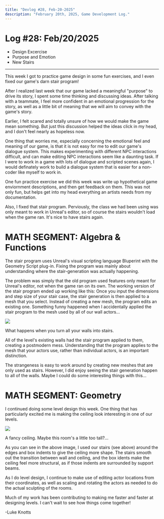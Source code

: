```yaml
---
title: "Devlog #28, Feb-20-2025"
description: "February 20th, 2025, Game Development Log."
---
```


# Log <span class="date">#</span>28: <span class="date">Feb/20/2025</span>

<ul>
<li class="summary">Design Excercise</li>
<li class="summary">Purpose and Emotion</li>
<li class="summary">New Stairs</li>
</ul>

---

This week I got to practice game design in some fun exercises, and I even fixed our game's darn stair program!

After I realized last week that our game lacked a meaningful "purpose" to drive its story, I spent some time thinking and discussing ideas. After talking with a teammate, I feel more confident in an emotional progression for the story, as well as a little bit of meaning that we will aim to convey with the game's story.

Earlier, I felt scared and totally unsure of how we would make the game mean something. But just this discussion helped the ideas click in my head, and I don't feel nearly as hopeless now.

One thing that worries me, especially concerning the emotional feel and meaning of our game, is that it is not easy for me to edit our game's dialogue system. This makes experimenting with different NPC interactions difficult, and can make editing NPC interactions seem like a daunting task. If I were to work in a game with lots of dialogue and scripted scenes again, I would definately work to build a dialogue system that is easier for a non-coder like myself to work in.

One fun practice exercise we did this week was write up hypothetical game enviornment descriptions, and then get feedback on them. This was not only fun, but helps get into my head everything an artists needs from my documentation.

Also, I fixed that stair program. Perviously, the class we had been using was only meant to work in Unreal's editor, so of course the stairs wouldn't load when the game ran. It's nice to have stairs again.

<h1>MATH SEGMENT: Algebra & Functions</h1>

The stair program uses Unreal's visual scripting language Bluperint with the Geometry Script plug-in. Fixing the program was mainly about understanding where the stair-generation was actually happening.

The problem was simply that the old program used features only meant for Unreal's editor, not when the game ran on its own. The working version of the stair program ended up working like this: Once you input the dimensions and step size of your stair case, the stair generation is then applied to a mesh that you select. Instead of creating a new mesh, the program edits an existing one. Something funny happened when I accidentally applied the stair program to the mesh used by all of our wall actors...

<img src="/images/erase-employment-game/postmodern.png"></img>

<span class="image-desc">What happens when you turn all your walls into stairs.</span>

All of the level's existing walls had the stair program applied to them, creating a postmodern mess. Understanding that the program applies to the mesh that your actors use, rather than individual actors, is an important distinction.

The strangeness is easy to work around by creating new meshes that are only used as stairs. However, I did enjoy seeing the stair generation happen to all of the walls. Maybe I could do some interesting things with this...

<h1>MATH SEGMENT: Geometry</h1>

I continued doing some level design this week. One thing that has particularly excited me is making the ceiling look interesting in one of our levels.

<img src="/images/erase-employment-game/fancyCeiling.png"></img>

<span class="image-desc">A fancy ceiling. Maybe this room's a little too tall?...</span>

As you can see in the above image, I used our stairs (see above) around the edges and box indents to give the ceiling more shape. The stairs smooth out the transition between wall and ceiling, and the box idents make the ceiling feel more structural, as if those indents are surrounded by support beams.

As I do level design, I continue to make use of editing actor locations from their coordinates, as well as scaling and rotating the actors as needed to do the actual sculpting of the rooms.

Much of my work has been contributing to making me faster and faster at designing levels. I can't wait to see how things come together!

<p class="signature">-Luke Knotts</p>
